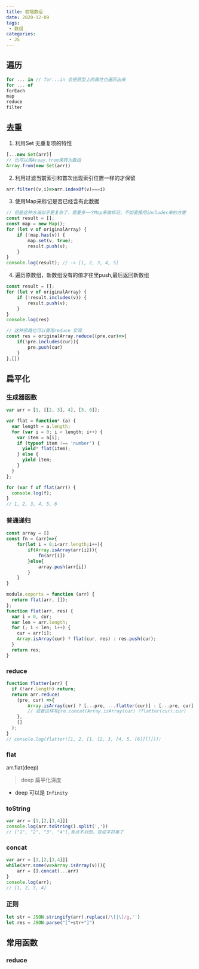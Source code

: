 ```yaml
---
title: 前端数组
date: 2020-12-09
tags:
 - 数组
categories: 
 - JS
---
```


## 遍历

```js
for ... in // for...in 会把原型上的属性也遍历出来
for ... of
forEach
map
reduce
filter

```

## 去重

1. 利用Set 无重复项的特性

```js
[...new Set(arr)]
// 也可以用Araay.from来转为数组
Array.from(new Set(arr))
```

2. 利用过滤当前索引和首次出现索引位置一样的才保留

```js
arr.filter((v,i)=>arr.indexOf(v)===i)
```

3. 使用Map来标记是否已经含有此数据

```js
// 但是这种方法似乎更复杂了，需要多一个Map来做标记，不如直接用includes来的方便
const result = [];
const map = new Map();
for (let v of originalArray) {
    if (!map.has(v)) {
        map.set(v, true);
        result.push(v);
    }
}
console.log(result); // -> [1, 2, 3, 4, 5]
```

4. 遍历原数组，新数组没有的值才往里push,最后返回新数组

```js
const result = [];
for (let v of originalArray) {
    if (!result.includes(v)) {
        result.push(v);
    }
}
console.log(res)

// 这种思路也可以使用reduce 实现
const res = originalArray.reduce((pre,cur)=>{
    if(!pre.includes(cur)){
        pre.push(cur)
    }
},[])
```



## 扁平化

### 生成器函数

```js
var arr = [1, [[2, 3], 4], [5, 6]];

var flat = function* (a) {
  var length = a.length;
  for (var i = 0; i < length; i++) {
    var item = a[i];
    if (typeof item !== 'number') {
      yield* flat(item);
    } else {
      yield item;
    }
  }
};

for (var f of flat(arr)) {
  console.log(f);
}
// 1, 2, 3, 4, 5, 6
```

### 普通递归

```js
const array = []
const fn = (arr)=>{
	for(let i = 0;i<arr.length;i++){
		if(Array.isArray(arr[i])){
			fn(arr[i])
		}else{
			array.push(arr[i])
		}
	}
}
```

```js
module.exports = function (arr) {
  return flat(arr, []);
};
function flat(arr, res) {
  var i = 0, cur;
  var len = arr.length;
  for (; i < len; i++) {
    cur = arr[i];
    Array.isArray(cur) ? flat(cur, res) : res.push(cur);
  }
  return res;
}
```



### reduce

```js
function flatter(arr) {
  if (!arr.length) return;
  return arr.reduce(
    (pre, cur) =>{
        Array.isArray(cur) ? [...pre, ...flatter(cur)] : [...pre, cur]
        // 或者这样写pre.concat(Array.isArray(cur) ?flatter(cur):cur)
    },
    []
  );
}
// console.log(flatter([1, 2, [1, [2, 3, [4, 5, [6]]]]]));
```

### flat

arr.flat(deep)

> deep 扁平化深度

- deep 可以是 `Infinity`

### toString

```js
var arr = [1,[2,[3,4]]]
console.log(arr.toString().split(','))
// ["1", "2", "3", "4"],有点不对劲，变成字符串了
```

### concat

```js
var arr = [1,[2,[3,4]]]
while(arr.some(v=>Array.isArray(v))){
	arr = [].concat(...arr)
}
console.log(arr);
// [1, 2, 3, 4]
```

### 正则

```js
let str = JSON.stringify(arr).replace(/\[|\]/g,'')
let res = JSON.parse("["+str+"]")
```

## 常用函数

### reduce

